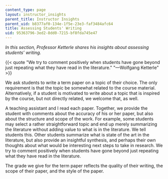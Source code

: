```yaml
---
content_type: page
layout: instructor_insights
parent_title: Instructor Insights
parent_uid: b8377af0-134e-1f5e-23e3-faf3484afc64
title: Assessing Students' Writing
uid: 95363796-3ed2-8dd0-7215-bf8fda745e47
---
```


_In this section, Professor Ketterle shares his insights about assessing students’ writing._

{{< quote "We try to comment positively when students have gone beyond just repeating what they have read in the literature." "—Wolfgang Ketterle" >}}

We ask students to write a term paper on a topic of their choice. The only requirement is that the topic be somewhat related to the course material. Alternatively, if a student is motivated to write about a topic that is inspired by the course, but not directly related, we welcome that, as well.

A teaching assistant and I read each paper. Together, we provide the student with comments about the accuracy of his or her paper, but also about the structure and scope of the work. For example, some students may select a rather straightforward topic and end up merely summarizing the literature without adding value to what is in the literature. We tell students this. Other students summarize what is state of the art in the literature, but also provide an insightful synthesis, and perhaps their own thoughts about what would be interesting next steps to take in research. We try to comment positively when students have gone beyond just repeating what they have read in the literature.

The grade we give for the term paper reflects the quality of their writing, the scope of their paper, and the style of the paper.